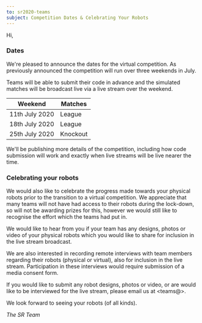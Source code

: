 ```yaml
---
to: sr2020-teams
subject: Competition Dates & Celebrating Your Robots
---
```


Hi,

### Dates

We're pleased to announce the dates for the virtual competition. As previously
announced the competition will run over three weekends in July.

Teams will be able to submit their code in advance and the simulated matches
will be broadcast live via a live stream over the weekend.

Weekend         | Matches
----------------|---------
11th July 2020  | League
18th July 2020  | League
25th July 2020  | Knockout

We'll be publishing more details of the competition, including how code
submission will work and exactly when live streams will be live nearer the time.


### Celebrating your robots

We would also like to celebrate the progress made towards your physical robots
prior to the transition to a virtual competition. We appreciate that many teams
will not have had access to their robots during the lock-down, so will not be
awarding prizes for this, however we would still like to recognise the effort
which the teams had put in.

We would like to hear from you if your team has any designs, photos or video of
your physical robots which you would like to share for inclusion in the live
stream broadcast.

We are also interested in recording remote interviews with team members
regarding their robots (physical or virtual), also for inclusion in the live
stream. Participation in these interviews would require submission of a media
consent form.

If you would like to submit any robot designs, photos or video, or are would
like to be interviewed for the live stream, please email us at <teams@>.


We look forward to seeing your robots (of all kinds).

_The SR Team_
